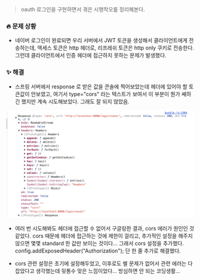 > oauth 로그인을 구현하면서 겪은 시행착오를 정리해본다.

### 🔥 문제 상황

- 네이버 로그인이 완료되면 우리 서버에서 JWT 토큰을 생성해서 클라이언트에게 전송하는데, 액세스 토큰은 http 헤더로, 리프레쉬 토큰은 http only 쿠키로 전송한다. 그런데 클라이언트에서 인증 헤더에 접근하지 못하는 문제가 발생했다.

### ✨ 해결

- 스프링 서버에서 response 로 받은 값을 콘솔에 찍어보았는데 헤더에 있어야 할 토큰값이 안보였고, 여기서 type="cors" 라는 텍스트가 보여서 이 부분이 뭔가 쎄하긴 했지만 계속 시도해보았다. 그래도 잘 되지 않았음.

<img src="../images/스크린샷 2024-10-17 오전 11.47.32.png">

- 여러 번 시도해봐도 헤더에 접근할 수 없어서 구글링한 결과, cors 에러가 원인인 것 같았다. cors 때문에 헤더에 접근하는 것에 제한이 걸리고, 추가적인 설정을 해주지 않으면 몇몇 standard 한 값만 보이는 것이다... 그래서 cors 설정을 추가했다. config.addExposedHeader("Authorization"); 단 한 줄 추가로 해결했다.

- cors 관련 설정은 초기에 설정해두었고, 이후로도 별 문제가 없어서 관련 에러는 다 잡았다고 생각했는데 뒷통수 맞은 느낌이었다... 방심하면 안 되는 코딩생활...
